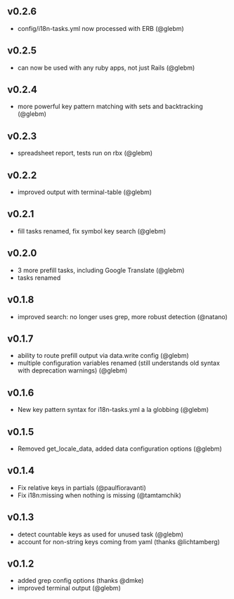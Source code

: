 ## v0.2.6

* config/i18n-tasks.yml now processed with ERB (@glebm)

## v0.2.5

* can now be used with any ruby apps, not just Rails (@glebm)

## v0.2.4

* more powerful key pattern matching with sets and backtracking (@glebm)

## v0.2.3

* spreadsheet report, tests run on rbx (@glebm)

## v0.2.2

* improved output with terminal-table (@glebm)

## v0.2.1

* fill tasks renamed, fix symbol key search (@glebm)

## v0.2.0

* 3 more prefill tasks, including Google Translate (@glebm)
* tasks renamed

## v0.1.8

* improved search: no longer uses grep, more robust detection (@natano)

## v0.1.7

* ability to route prefill output via data.write config (@glebm)
* multiple configuration variables renamed (still understands old syntax with deprecation warnings) (@glebm)

## v0.1.6

* New key pattern syntax for i18n-tasks.yml a la globbing (@glebm)

## v0.1.5

* Removed get_locale_data, added data configuration options (@glebm)

## v0.1.4

* Fix relative keys in partials (@paulfioravanti)
* Fix i18n:missing when nothing is missing (@tamtamchik)

## v0.1.3

* detect countable keys as used for unused task (@glebm)
* account for non-string keys coming from yaml (thanks @lichtamberg)

## v0.1.2

* added grep config options (thanks @dmke)
* improved terminal output (@glebm)
